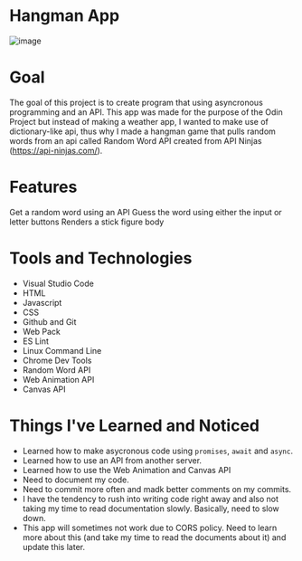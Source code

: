 # Hangman App

![image](https://user-images.githubusercontent.com/105436283/228722624-9ef378dd-c60a-4dfa-93d9-7b664221e2df.png)

# Goal
The goal of this project is to create program that using asyncronous programming and an API. This app was made for the purpose of the Odin Project but instead of making a weather app, I wanted to make use of dictionary-like api, thus why I made a hangman game that pulls random words from an api called Random Word API created from API Ninjas (https://api-ninjas.com/).

# Features

Get a random word using an API
Guess the word using either the input or letter buttons
Renders a stick figure body

# Tools and Technologies
- Visual Studio Code
- HTML
- Javascript
- CSS
- Github and Git
- Web Pack
- ES Lint
- Linux Command Line
- Chrome Dev Tools
- Random Word API
- Web Animation API
- Canvas API

# Things I've Learned and Noticed
- Learned how to make asycronous code using `promises`, `await` and `async`.
- Learned how to use an API from another server. 
- Learned how to use the Web Animation and Canvas API
- Need to document my code.
- Need to commit more often and madk better comments on my commits.
- I have the tendency to rush into writing code right away and also not taking my time to read documentation slowly. Basically, need to slow down.
- This app will sometimes not work due to CORS policy. Need to learn more about this (and take my time to read the documents about it) and update this later.
